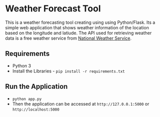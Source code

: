 # Weather Forecast Tool

This is a weather forecasting tool creating using using Python/Flask. Its a simple web application that shows weather information of the location based on the longitude and latiude. The API used for retrieving weather data is a free weather service from [National Weather Service](https://www.weather.gov/documentation/services-web-api&sa=D&source=calendar&ust=1641768438693965&usg=AOvVaw3OWCV8Z2DjkIpuF6eXz_L2).

## Requirements ##
* Python 3
* Install the Libraries - 
```pip install -r requirements.txt ```

## Run the Application ##
* ``` python app.py ```
* Then the application can be accessed at ``` http://127.0.0.1:5000 ``` or ``` http://localhost:5000 ```
